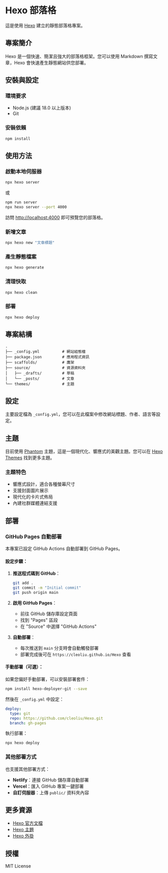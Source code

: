 # Hexo 部落格

這是使用 [Hexo](https://hexo.io/) 建立的靜態部落格專案。

## 專案簡介

Hexo 是一個快速、簡潔且強大的部落格框架。您可以使用 Markdown 撰寫文章，Hexo 會快速產生靜態網站供您部署。

## 安裝與設定

### 環境要求

- Node.js (建議 18.0 以上版本)
- Git

### 安裝依賴

```bash
npm install
```

## 使用方法

### 啟動本地伺服器

```bash
npx hexo server
```

或

```bash
npm run server
npx hexo server --port 4000
```

訪問 [http://localhost:4000](http://localhost:4000) 即可預覽您的部落格。

### 新增文章

```bash
npx hexo new "文章標題"
```

### 產生靜態檔案

```bash
npx hexo generate
```

### 清理快取

```bash
npx hexo clean
```

### 部署

```bash
npx hexo deploy
```

## 專案結構

```
.
├── _config.yml          # 網站組態檔
├── package.json         # 應用程式資訊
├── scaffolds/           # 鷹架
├── source/              # 資源資料夾
│   ├── _drafts/         # 草稿
│   └── _posts/          # 文章
└── themes/              # 主題
```

## 設定

主要設定檔為 `_config.yml`，您可以在此檔案中修改網站標題、作者、語言等設定。

## 主題

目前使用 [Phantom](https://github.com/klugjo/hexo-theme-phantom) 主題，這是一個現代化、響應式的美觀主題。您可以在 [Hexo Themes](https://hexo.io/themes/) 找到更多主題。

### 主題特色
- 響應式設計，適合各種螢幕尺寸
- 支援封面圖片展示
- 現代化的卡片式佈局
- 內建社群媒體連結支援

## 部署

### GitHub Pages 自動部署

本專案已設定 GitHub Actions 自動部署到 GitHub Pages。

#### 設定步驟：

1. **推送程式碼到 GitHub**：
   ```bash
   git add .
   git commit -m "Initial commit"
   git push origin main
   ```

2. **啟用 GitHub Pages**：
   - 前往 GitHub 儲存庫設定頁面
   - 找到 "Pages" 區段
   - 在 "Source" 中選擇 "GitHub Actions"

3. **自動部署**：
   - 每次推送到 `main` 分支時會自動觸發部署
   - 部署完成後可在 `https://cleoliu.github.io/Hexo` 查看

#### 手動部署（可選）：

如果您偏好手動部署，可以安裝部署套件：

```bash
npm install hexo-deployer-git --save
```

然後在 `_config.yml` 中設定：

```yaml
deploy:
  type: git
  repo: https://github.com/cleoliu/Hexo.git
  branch: gh-pages
```

執行部署：

```bash
npx hexo deploy
```

### 其他部署方式

也支援其他部署方式：

- **Netlify**：連接 GitHub 儲存庫自動部署
- **Vercel**：匯入 GitHub 專案一鍵部署
- **自訂伺服器**：上傳 `public/` 資料夾內容

## 更多資源

- [Hexo 官方文檔](https://hexo.io/docs/)
- [Hexo 主題](https://hexo.io/themes/)
- [Hexo 外掛](https://hexo.io/plugins/)

## 授權

MIT License
